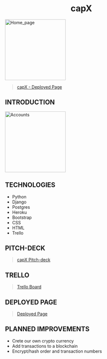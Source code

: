 <h1 style="text-align:center; width:100%;" > capX </h1>

<img src="Home_page.jpg" alt="Home_page" title="Home_page" width="200" height="200" />

>[capX - Deployed Page](https://capxexchange.herokuapp.com/)

## INTRODUCTION

<img src="Account_page.jpg" alt="Accounts" title="Accounts" width="200" height="200" />

## TECHNOLOGIES

* Python
* Django
* Postgres
* Heroku
* Bootstrap
* CSS
* HTML
* Trello

## PITCH-DECK

>[capX Pitch-deck](https://www.icloud.com/keynote/0C9Ck9U3JRX2WnD5krrsxCykw#capx)

## TRELLO

>[Trello Board](https://trello.com/b/yg1hEwqj/capx)

## DEPLOYED PAGE

>[Deployed Page](https://capxexchange.herokuapp.com/)

## PLANNED IMPROVEMENTS

* Crete our own crypto currency
* Add transactions to a blockchain
* Encrypt/hash order and transaction numbers
